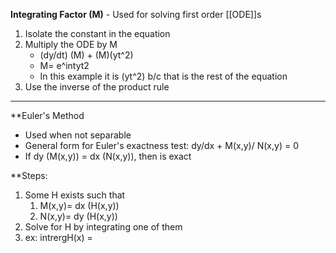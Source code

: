 

**Integrating Factor (M)** - 
Used for solving first order [[ODE]]s 
1. Isolate the constant in the equation 
2. Multiply the ODE by M
	- (dy/dt) (M) + (M)(yt^2)
	- M= e^intyt2
	- In this example it is (yt^2) b/c that is the rest of the equation 
3. Use the inverse of the product rule


***

**Euler's Method

- Used when not separable 
- General form for Euler's exactness test: dy/dx + M(x,y)/ N(x,y) = 0
- If dy (M(x,y)) = dx (N(x,y)), then is exact 

**Steps: 

1. Some H exists such that 
	1. M(x,y)= dx (H(x,y))
	2. N(x,y)= dy (H(x,y))
2. Solve for H by integrating one of them
3. ex: intrergH(x) = 

